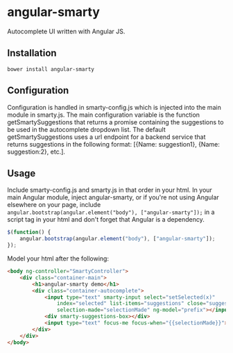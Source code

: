 angular-smarty
==============

Autocomplete UI written with Angular JS.

Installation
---------------------

`bower install angular-smarty`

Configuration
---------------------

Configuration is handled in smarty-config.js which is injected into the main module in smarty.js.
The main configuration variable is the function getSmartySuggestions that returns a promise
containing the suggestions to be used in the autocomplete dropdown list. The default
getSmartySuggestions uses a url endpoint for a backend service that returns suggestions in the
following format: [{Name: suggestion1}, {Name: suggestion:2}, etc.].

Usage
---------------------

Include smarty-config.js and smarty.js in that order in your html.  In your main Angular module,
inject angular-smarty, or if you're not using Angular elsewhere on your page, include
`angular.bootstrap(angular.element("body"), ["angular-smarty"]);` in a script tag in your html and
don't forget that Angular is a dependency.

```js
$(function() {
    angular.bootstrap(angular.element("body"), ["angular-smarty"]);
});
```

Model your html after the following:

```html
<body ng-controller="SmartyController">
    <div class="container-main">
        <h1>angular-smarty demo</h1>
        <div class="container-autocomplete">
            <input type="text" smarty-input select="setSelected(x)"
                index="selected" list-items="suggestions" close="suggestionPicked()"
                selection-made="selectionMade" ng-model="prefix"></input>
            <div smarty-suggestions-box></div>
            <input type="text" focus-me focus-when="{{selectionMade}}"></input>
        </div>
    </div>
</body>
```
